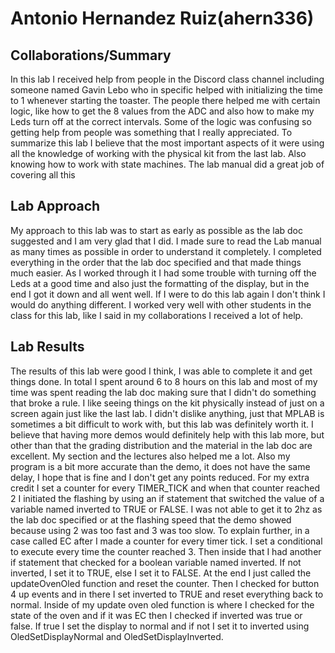 # Antonio Hernandez Ruiz(ahern336)
 
## Collaborations/Summary
 
   In this lab I received help from people in the Discord class channel including someone named Gavin Lebo who in specific helped with initializing the time to 1 whenever starting the toaster. The people there helped me with certain logic, like how to get the 8 values from the ADC and also how to make my Leds turn off at the correct intervals. Some of the logic was confusing so getting help from people was something that I really appreciated. To summarize this lab I believe that the most important aspects of it were using all the knowledge of working with the physical kit from the last lab. Also knowing how to work with state machines. The lab manual did a great job of covering all this
 
 
## Lab Approach
 
   My approach to this lab was to start as early as possible as the lab doc suggested and I am very glad that I did. I made sure to read the Lab manual as many times as possible in order to understand it completely. I completed everything in the order that the lab doc specified and that made things much easier. As I worked through it I had some trouble with turning off the Leds at a good time and also just the formatting of the display, but in the end I got it down and all went well. If I were to do this lab again I don't think I would do anything different. I worked very well with other students in the class for this lab, like I said in my collaborations I received a lot of help.
 
 
## Lab Results
 
   The results of this lab were good I think, I was able to complete it and get things done. In total I spent around 6 to 8 hours on this lab and most of my time was spent reading the lab doc making sure that I didn't do something that broke a rule. I like seeing things on the kit physically instead of just on a screen again just like the last lab. I didn't dislike anything, just that MPLAB is sometimes a bit difficult to work with, but this lab was definitely worth it. I believe that having more demos would definitely help with this lab more, but other than that the grading distribution and the material in the lab doc are excellent. My section and the lectures also helped me a lot. Also my program is a bit more accurate than the demo, it does not have the same delay, I hope that is fine and I don't get any points reduced. For my extra credit I set a counter for every TIMER_TICK and when that counter reached 2 I initiated the flashing by using an if statement that switched the value of a variable named inverted to TRUE or FALSE. I was not able to get it to 2hz as the lab doc specified or at the flashing speed that the demo showed because using 2 was too fast and 3 was too slow. To explain further, in a case called EC after I made a counter for every timer tick. I set a conditional to execute every time the counter reached 3. Then inside that I had another if statement that checked for a boolean variable named inverted. If not inverted, I set it to TRUE, else I set it to FALSE. At the end I just called the updateOvenOled function and  reset the counter. Then I checked for button 4 up events and in there I set inverted to TRUE and reset everything back to normal. Inside of my update oven oled function is where I checked for the state of the oven and if it was EC then I checked if inverted was true or false. If true I set the display to normal and if not I set it to inverted using OledSetDisplayNormal and OledSetDisplayInverted.
